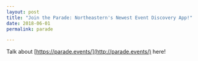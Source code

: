 ```yaml
---
layout: post
title: "Join the Parade: Northeastern's Newest Event Discovery App!"
date: 2018-06-01
permalink: parade

---
```


Talk about [https://parade.events/](http://parade.events/) here!
